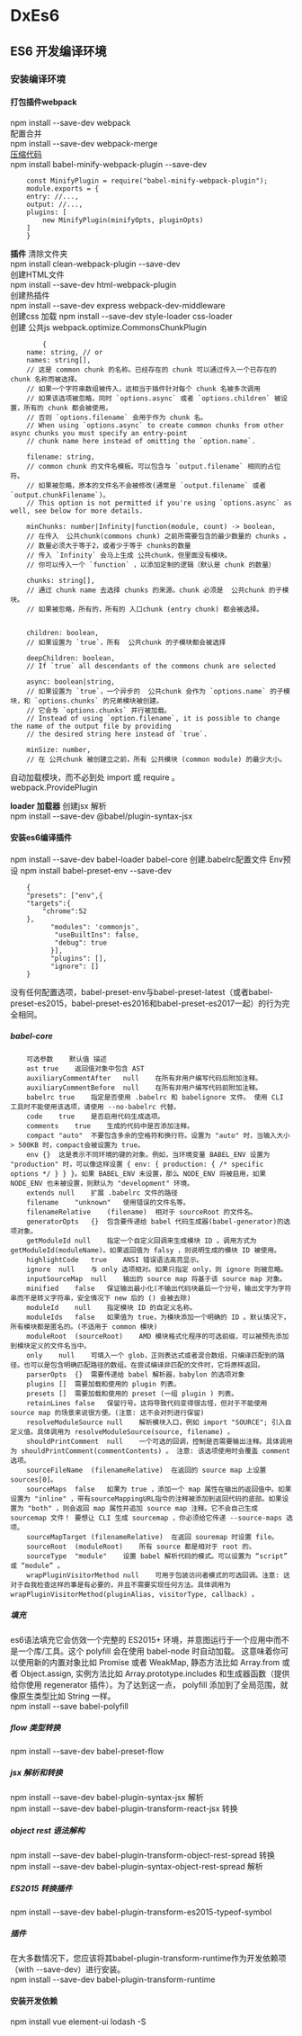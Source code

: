 # DxEs6
## ES6 开发编译环境
### 安装编译环境
#### 打包插件webpack
npm install --save-dev webpack  
配置合并  
npm install --save-dev webpack-merge     
[压缩代码](https://github.com/webpack-contrib/babel-minify-webpack-plugin)   
npm install babel-minify-webpack-plugin --save-dev   

        const MinifyPlugin = require("babel-minify-webpack-plugin");
        module.exports = {
        entry: //...,
        output: //...,
        plugins: [
            new MinifyPlugin(minifyOpts, pluginOpts)
        ]
        }

**插件** 
清除文件夹         
npm install clean-webpack-plugin --save-dev   
创建HTML文件      
npm install --save-dev html-webpack-plugin    
创建热插件   
npm install --save-dev express webpack-dev-middleware     
创建css 加载
npm install --save-dev style-loader css-loader     
创建 公共js 
 webpack.optimize.CommonsChunkPlugin  

            {
        name: string, // or
        names: string[],
        // 这是 common chunk 的名称。已经存在的 chunk 可以通过传入一个已存在的 chunk 名称而被选择。
        // 如果一个字符串数组被传入，这相当于插件针对每个 chunk 名被多次调用
        // 如果该选项被忽略，同时 `options.async` 或者 `options.children` 被设置，所有的 chunk 都会被使用，
        // 否则 `options.filename` 会用于作为 chunk 名。
        // When using `options.async` to create common chunks from other async chunks you must specify an entry-point
        // chunk name here instead of omitting the `option.name`.

        filename: string,
        // common chunk 的文件名模板。可以包含与 `output.filename` 相同的占位符。
        // 如果被忽略，原本的文件名不会被修改(通常是 `output.filename` 或者 `output.chunkFilename`)。
        // This option is not permitted if you're using `options.async` as well, see below for more details.

        minChunks: number|Infinity|function(module, count) -> boolean,
        // 在传入  公共chunk(commons chunk) 之前所需要包含的最少数量的 chunks 。
        // 数量必须大于等于2，或者少于等于 chunks的数量
        // 传入 `Infinity` 会马上生成 公共chunk，但里面没有模块。
        // 你可以传入一个 `function` ，以添加定制的逻辑（默认是 chunk 的数量）

        chunks: string[],
        // 通过 chunk name 去选择 chunks 的来源。chunk 必须是  公共chunk 的子模块。
        // 如果被忽略，所有的，所有的 入口chunk (entry chunk) 都会被选择。


        children: boolean,
        // 如果设置为 `true`，所有  公共chunk 的子模块都会被选择

        deepChildren: boolean,
        // If `true` all descendants of the commons chunk are selected

        async: boolean|string,
        // 如果设置为 `true`，一个异步的  公共chunk 会作为 `options.name` 的子模块，和 `options.chunks` 的兄弟模块被创建。
        // 它会与 `options.chunks` 并行被加载。
        // Instead of using `option.filename`, it is possible to change the name of the output file by providing
        // the desired string here instead of `true`.

        minSize: number,
        // 在 公共chunk 被创建立之前，所有 公共模块 (common module) 的最少大小。

自动加载模块，而不必到处 import 或 require 。       
webpack.ProvidePlugin

**loader 加载器**
创建jsx 解析   
npm install --save-dev @babel/plugin-syntax-jsx

#### 安装es6编译插件
npm install --save-dev babel-loader babel-core
创建.babelrc配置文件 Env预设
npm install babel-preset-env --save-dev

        {
        "presets": ["env",{
        "targets":{
            "chrome":52
        },
              "modules": 'commonjs',
               "useBuiltIns": false,
               "debug": true
              }],
              "plugins": [],
              "ignore": []
        }
没有任何配置选项，babel-preset-env与babel-preset-latest（或者babel-preset-es2015，babel-preset-es2016和babel-preset-es2017一起）的行为完全相同。
##### babel-core 

        可选参数	默认值	描述
        ast	true	返回值对象中包含 AST
        auxiliaryCommentAfter	null	在所有非用户编写代码后附加注释。
        auxiliaryCommentBefore	null	在所有非用户编写代码前附加注释。
        babelrc	true	指定是否使用 .babelrc 和 babelignore 文件。 使用 CLI 工具时不能使用该选项，请使用 --no-babelrc 代替。
        code	true	是否启用代码生成选项。
        comments	true	生成的代码中是否添加注释。
        compact	"auto"	不要包含多余的空格符和换行符。设置为 "auto" 时，当输入大小 > 500KB 时，compact会被设置为 true。
        env	{}	这是表示不同环境的键的对象。例如，当环境变量 BABEL_ENV 设置为 "production" 时，可以像这样设置 { env: { production: { /* specific options */ } } }。如果 BABEL_ENV 未设置，那么 NODE_ENV 将被启用，如果 NODE_ENV 也未被设置，则默认为 "development" 环境。
        extends	null	扩展 .babelrc 文件的路径
        filename	"unknown"	使用错误的文件名等。
        filenameRelative	(filename)	相对于 sourceRoot 的文件名。
        generatorOpts	{}	包含要传递给 babel 代码生成器(babel-generator)的选项对象。
        getModuleId	null	指定一个自定义回调来生成模块 ID 。调用方式为 getModuleId(moduleName)。如果返回值为 falsy ，则说明生成的模块 ID 被使用。
        highlightCode	true	ANSI 错误语法高亮显示。
        ignore	null	与 only 选项相对。如果只指定 only，则 ignore 则被忽略。
        inputSourceMap	null	输出的 source map 将基于该 source map 对象。
        minified	false	保证输出最小化(不输出代码块最后一个分号，输出文字为字符串而不是转义字符串，安全情况下 new 后的 () 会被去除)
        moduleId	null	指定模块 ID 的自定义名称。
        moduleIds	false	如果值为 true，为模块添加一个明确的 ID 。默认情况下，所有模块都是匿名的。(不适用于 common 模块)
        moduleRoot	(sourceRoot)	AMD 模块格式化程序的可选前缀，可以被预先添加到模块定义的文件名当中。
        only	null	可填入一个 glob，正则表达式或者混合数组，只编译匹配到的路径。也可以是包含明确匹配路径的数组。在尝试编译非匹配的文件时，它将原样返回。
        parserOpts	{}	需要传递给 babel 解析器，babylon 的选项对象
        plugins	[]	需要加载和使用的 plugin 列表。
        presets	[]	需要加载和使用的 preset (一组 plugin ) 列表。
        retainLines	false	保留行号。这将导致代码变得很古怪，但对于不能使用 source map 的场景来说很方便。(注意: 这不会对列进行保留)
        resolveModuleSource	null	解析模块入口，例如 import "SOURCE"; 引入自定义值。具体调用为 resolveModuleSource(source, filename) 。
        shouldPrintComment	null	一个可选的回调，控制是否需要输出注释。具体调用为 shouldPrintComment(commentContents) 。 注意: 该选项使用时会覆盖 comment 选项。
        sourceFileName	(filenameRelative)	在返回的 source map 上设置 sources[0]。
        sourceMaps	false	如果为 true ，添加一个 map 属性在输出的返回值中。如果设置为 "inline" ，带有sourceMappingURL指令的注释被添加到返回代码的底部。如果设置为 "both" ，则会返回 map 属性并追加 source map 注释。它不会自己生成 sourcemap 文件！ 要想让 CLI 生成 sourcemap ，你必须给它传递 --source-maps 选项。
        sourceMapTarget	(filenameRelative)	在返回 souremap 时设置 file。
        sourceRoot	(moduleRoot)	所有 source 都是相对于 root 的。
        sourceType	"module"	设置 babel 解析代码的模式。可以设置为 “script” 或 “module” 。
        wrapPluginVisitorMethod	null	可用于包装访问者模式的可选回调。注意: 这对于自我检查这样的事是有必要的，并且不需要实现任何方法。具体调用为 wrapPluginVisitorMethod(pluginAlias, visitorType, callback) 。

##### 填充  
es6语法填充它会仿效一个完整的 ES2015+ 环境，并意图运行于一个应用中而不是一个库/工具。这个 polyfill 会在使用 babel-node 时自动加载。
这意味着你可以使用新的内置对象比如 Promise 或者 WeakMap, 静态方法比如 Array.from 或者 Object.assign, 实例方法比如 Array.prototype.includes 和生成器函数（提供给你使用 regenerator 插件）。为了达到这一点， polyfill 添加到了全局范围，就像原生类型比如 String 一样。     
npm install --save babel-polyfill 

##### flow 类型转换  
npm install --save-dev babel-preset-flow  

##### jsx 解析和转换  
npm install --save-dev babel-plugin-syntax-jsx 解析      
npm install --save-dev babel-plugin-transform-react-jsx 转换   

##### object rest 语法解构
npm install --save-dev babel-plugin-transform-object-rest-spread 转换   
npm install --save-dev babel-plugin-syntax-object-rest-spread 解析  

##### ES2015 转换插件
npm install --save-dev babel-plugin-transform-es2015-typeof-symbol   

##### 插件    
在大多数情况下，您应该将其babel-plugin-transform-runtime作为开发依赖项（with --save-dev）进行安装。  
 npm install --save-dev babel-plugin-transform-runtime   

#### 安装开发依赖
npm install vue element-ui lodash -S